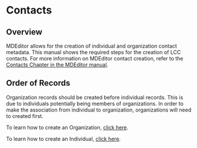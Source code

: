 # Contacts

## Overview

MDEditor allows for the creation of individual and organization contact metadata. This manual shows the required steps for the creation of LCC contacts. For more information on MDEditor contact creation, refer to the [Contacts Chapter in the MDEditor manual](https://adiwg.gitbooks.io/mdeditor/content/contacts.html).

## **Order of Records**

Organization records should be created before individual records. This is due to individuals potentially being members of organizations. In order to make the association from individual to organization, organizations will need to created first.

To learn how to create an Organization, [click here](/chapter1/organizations.md).

To learn how to create an Individual, [click here](/chapter1/individuals.md).

